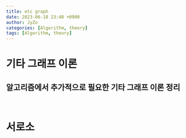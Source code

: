 ```yaml
---
title: etc graph
date: 2023-06-18 23:40 +0900
author: JyZo
categories: [Algorithm, theory]
tags: [Algorithm, theory]
---
```



# 기타 그래프 이론

## **알고리즘에서 추가적으로 필요한 기타 그래프 이론 정리**

<br/>

# 서로소